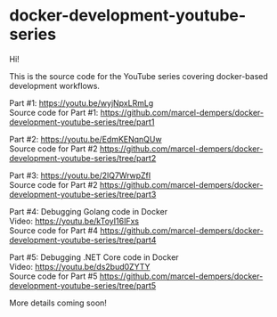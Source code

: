 # docker-development-youtube-series

Hi! 

This is the source code for the YouTube series covering docker-based development workflows.

Part #1:                    https://youtu.be/wyjNpxLRmLg  <br/>
Source code for Part #1:    https://github.com/marcel-dempers/docker-development-youtube-series/tree/part1

Part #2:                    https://youtu.be/EdmKENqnQUw   <br/>
Source code for Part #2    https://github.com/marcel-dempers/docker-development-youtube-series/tree/part2

Part #3:                    https://youtu.be/2lQ7WrwpZfI  <br/>
Source code for Part #2    https://github.com/marcel-dempers/docker-development-youtube-series/tree/part3

Part #4:                   Debugging Golang code in Docker <br/>
Video:                     https://youtu.be/kToyI16IFxs  <br/>
Source code for Part #4    https://github.com/marcel-dempers/docker-development-youtube-series/tree/part4

Part #5:                   Debugging .NET Core code in Docker <br/>
Video:                     https://youtu.be/ds2bud0ZYTY  <br/>
Source code for Part #5    https://github.com/marcel-dempers/docker-development-youtube-series/tree/part5

More details coming soon!
